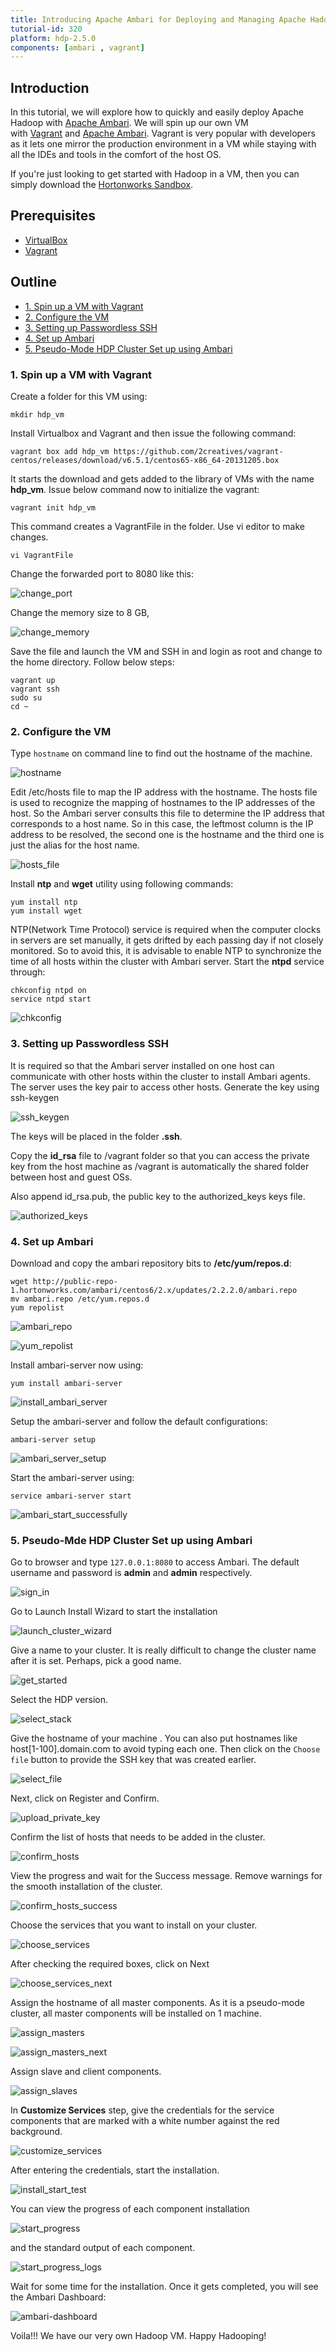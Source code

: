 ```yaml
---
title: Introducing Apache Ambari for Deploying and Managing Apache Hadoop
tutorial-id: 320
platform: hdp-2.5.0
components: [ambari , vagrant]
---
```


## Introduction

In this tutorial, we will explore how to quickly and easily deploy Apache Hadoop with [Apache Ambari](http://hortonworks.com/hadoop/ambari). We will spin up our own VM with [Vagrant](http://www.vagrantup.com/) and [Apache Ambari](http://hortonworks.com/hadoop/ambari). Vagrant is very popular with developers as it lets one mirror the production environment in a VM while staying with all the IDEs and tools in the comfort of the host OS.

If you're just looking to get started with Hadoop in a VM, then you can simply download the [Hortonworks Sandbox](http://hortonworks.com/sandbox).

## Prerequisites

*   [VirtualBox](https://www.virtualbox.org/wiki/Downloads)
*   [Vagrant](http://vagrantup.com/)

## Outline

- [1. Spin up a VM with Vagrant](#spin-up)
- [2. Configure the VM](#configure-vm)
- [3. Setting up Passwordless SSH](#passwordless-ssh)
- [4. Set up Ambari](#setup-ambari)
- [5. Pseudo-Mode HDP Cluster Set up using Ambari](#pseudo-mode)


### 1. Spin up a VM with Vagrant <a id="spin-up"></a>

Create a folder for this VM using:

~~~
mkdir hdp_vm
~~~

Install Virtualbox and Vagrant and then issue the following command:

~~~
vagrant box add hdp_vm https://github.com/2creatives/vagrant-centos/releases/download/v6.5.1/centos65-x86_64-20131205.box
~~~

It starts the download and gets added to the library of VMs with the name **hdp_vm**. Issue below command now to initialize the vagrant:

~~~
vagrant init hdp_vm
~~~

This command creates a VagrantFile in the folder. Use vi editor to make changes.

~~~
vi VagrantFile
~~~

Change the forwarded port to 8080 like this:

![change_port]({{page.path}}/assets/change_port.png)

Change the memory size to 8 GB,

![change_memory]({{page.path}}/assets/change_memory.png)

Save the file and launch the VM and SSH in and login as root and change to the home directory. Follow below steps:

~~~
vagrant up
vagrant ssh
sudo su
cd ~
~~~

### 2. Configure the VM <a id="configure-vm"></a>

Type `hostname` on command line to find out the hostname of the machine.

![hostname]({{page.path}}/assets/hostname.png)

Edit /etc/hosts file to map the IP address with the hostname. The hosts file is used to recognize the mapping of hostnames to the IP addresses of the host. So the Ambari server consults this file to determine the IP address that corresponds to a host name. So in this case, the leftmost column is the IP address to be resolved, the second one is the hostname and the third one is just the alias for the host name.

![hosts_file]({{page.path}}/assets/hosts_file.png)

Install **ntp** and **wget** utility using following commands:

~~~
yum install ntp
yum install wget
~~~

NTP(Network Time Protocol) service is required when the computer clocks in servers are set manually, it gets drifted by each passing day if not closely monitored. So to avoid this, it is advisable to enable NTP to synchronize the time of all hosts within the cluster with Ambari server.
Start the **ntpd** service through:

~~~
chkconfig ntpd on
service ntpd start
~~~

![chkconfig]({{page.path}}/assets/chkconfig.png)

### 3. Setting up Passwordless SSH <a id="passwordless-ssh"></a>

It is required so that the Ambari server installed on one host can communicate with other hosts within the cluster to install Ambari agents. The server uses the key pair to access other hosts.
Generate the key using ssh-keygen

![ssh_keygen]({{page.path}}/assets/ssh_keygen.png)

The keys will be placed in the folder **.ssh**.

Copy the **id_rsa** file to /vagrant folder so that you can access the private key from the host machine as /vagrant is automatically the shared folder between host and guest OSs.

Also append id_rsa.pub, the public key to the authorized_keys keys file.

![authorized_keys]({{page.path}}/assets/authorized_keys.png)

### 4. Set up Ambari <a id="setup-ambari"></a>

Download and copy the ambari repository bits to **/etc/yum/repos.d**:

~~~
wget http://public-repo-1.hortonworks.com/ambari/centos6/2.x/updates/2.2.2.0/ambari.repo
mv ambari.repo /etc/yum.repos.d
yum repolist
~~~

![ambari_repo]({{page.path}}/assets/ambari_repo.png)

![yum_repolist]({{page.path}}/assets/yum_repolist.png)

Install ambari-server now using:

~~~
yum install ambari-server
~~~

![install_ambari_server]({{page.path}}/assets/install_ambari_server.png)

Setup the ambari-server and follow the default configurations:

~~~
ambari-server setup
~~~

![ambari_server_setup]({{page.path}}/assets/ambari_server_setup.png)

Start the ambari-server using:

~~~
service ambari-server start
~~~

![ambari_start_successfully]({{page.path}}/assets/ambari_start_successfully.png)

### 5. Pseudo-Mde HDP Cluster Set up using Ambari <a id="pseudo-mode"></a>

Go to browser and type `127.0.0.1:8080` to access Ambari. The default username and password is **admin** and **admin** respectively.

![sign_in]({{page.path}}/assets/sign_in.png)

Go to Launch Install Wizard to start the installation

![launch_cluster_wizard]({{page.path}}/assets/launch_cluster_wizard.png)

Give a name to your cluster. It is really difficult to change the cluster name after it is set. Perhaps, pick a good name.

![get_started]({{page.path}}/assets/get_started.png)

Select the HDP version.

![select_stack]({{page.path}}/assets/select_stack.png)

Give the hostname of your machine . You can also put hostnames like host[1-100].domain.com to avoid typing each one. Then click on the `Choose file` button to provide the SSH key that was created earlier.

![select_file]({{page.path}}/assets/select_file.png)

Next, click on Register and Confirm.

![upload_private_key]({{page.path}}/assets/upload_private_key.png)

Confirm the list of hosts that needs to be added in the cluster.

![confirm_hosts]({{page.path}}/assets/confirm_hosts.png)

View the progress and wait for the Success message. Remove warnings for the smooth installation of the cluster.

![confirm_hosts_success]({{page.path}}/assets/confirm_hosts_success.png)

Choose the services that you want to install on your cluster.

![choose_services]({{page.path}}/assets/choose_services.png)

After checking the required boxes, click on Next

![choose_services_next]({{page.path}}/assets/choose_services_next.png)

Assign the hostname of all master components. As it is a pseudo-mode cluster, all master components will be installed on 1 machine.

![assign_masters]({{page.path}}/assets/assign_masters.png)

![assign_masters_next]({{page.path}}/assets/assign_masters_next.png)

Assign slave and client components.

![assign_slaves]({{page.path}}/assets/assign_slaves.png)

In **Customize Services** step, give the credentials for the service components that are marked with a white number against the red background.

![customize_services]({{page.path}}/assets/customize_services.png)

After entering the credentials, start the installation.

![install_start_test]({{page.path}}/assets/install_start_test.png)

You can view the progress of each component installation

![start_progress]({{page.path}}/assets/start_progress.png)

and the standard output of each component.

![start_progress_logs]({{page.path}}/assets/start_progress_logs.png)

Wait for some time for the installation. Once it gets completed, you will see the Ambari Dashboard:

![ambari-dashboard]({{page.path}}/assets/ambari-dashboard.png)

Voila!!! We have our very own Hadoop VM.
Happy Hadooping!
